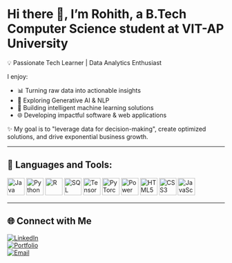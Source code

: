 #  Hi there 👋, I’m Rohith, a B.Tech Computer Science student at VIT-AP University 
💡 Passionate Tech Learner | Data Analytics Enthusiast 

I enjoy:  
- 📊 Turning raw data into actionable insights  
- 🤖 Exploring Generative AI & NLP  
- 🧠 Building intelligent machine learning solutions  
- 🌐 Developing impactful software & web applications  

✨ My goal is to "leverage data for decision-making", create optimized solutions, and drive exponential business growth.  

---

## 🚀 Languages and Tools:

<p align="left">
  <!-- Programming Languages -->
  <img src="https://cdn.jsdelivr.net/gh/devicons/devicon/icons/java/java-original.svg" alt="Java" width="40" height="40"/>
  <img src="https://cdn.jsdelivr.net/gh/devicons/devicon/icons/python/python-original.svg" alt="Python" width="40" height="40"/>
  <img src="https://cdn.jsdelivr.net/gh/devicons/devicon/icons/r/r-original.svg" alt="R" width="40" height="40"/>
  <img src="https://cdn.jsdelivr.net/gh/devicons/devicon/icons/mysql/mysql-original.svg" alt="SQL" width="40" height="40"/>
  
  <!-- Data & AI -->
  <img src="https://cdn.jsdelivr.net/gh/devicons/devicon/icons/tensorflow/tensorflow-original.svg" alt="TensorFlow" width="40" height="40"/>
  <img src="https://cdn.jsdelivr.net/gh/devicons/devicon/icons/pytorch/pytorch-original.svg" alt="PyTorch" width="40" height="40"/>
  
  <!-- Visualization -->
<img src="https://upload.wikimedia.org/wikipedia/commons/c/cf/New_Power_BI_Logo.svg" alt="Power BI" width="40" height="40"/>
  
  <!-- Web Dev -->
  <img src="https://cdn.jsdelivr.net/gh/devicons/devicon/icons/html5/html5-original.svg" alt="HTML5" width="40" height="40"/>
  <img src="https://cdn.jsdelivr.net/gh/devicons/devicon/icons/css3/css3-original.svg" alt="CSS3" width="40" height="40"/>
  <img src="https://cdn.jsdelivr.net/gh/devicons/devicon/icons/javascript/javascript-original.svg" alt="JavaScript" width="40" height="40"/>
</p>


---

## 🌐 Connect with Me  
[![LinkedIn](https://img.shields.io/badge/LinkedIn-%230077B5.svg?style=for-the-badge&logo=linkedin&logoColor=white)](https://linkedin.com/in/YOUR_LINKEDIN)  
[![Portfolio](https://img.shields.io/badge/Portfolio-%23000000.svg?style=for-the-badge&logo=vercel&logoColor=white)](YOUR_PORTFOLIO_LINK)  
[![Email](https://img.shields.io/badge/Email-%23D14836.svg?style=for-the-badge&logo=gmail&logoColor=white)](mailto:YOUR_EMAIL@gmail.com)  
